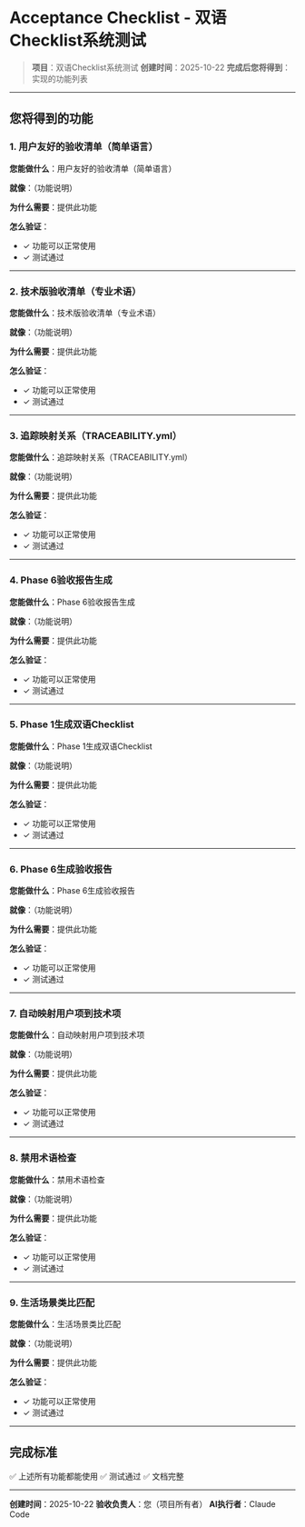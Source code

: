# Acceptance Checklist - 双语Checklist系统测试

> **项目**：双语Checklist系统测试
> **创建时间**：2025-10-22
> **完成后您将得到**：实现的功能列表

---

## 您将得到的功能


### 1. 用户友好的验收清单（简单语言） <!-- U-001 -->

**您能做什么**：用户友好的验收清单（简单语言）

**就像**：（功能说明）

**为什么需要**：提供此功能

**怎么验证**：
- ✓ 功能可以正常使用
- ✓ 测试通过

---

### 2. 技术版验收清单（专业术语） <!-- U-002 -->

**您能做什么**：技术版验收清单（专业术语）

**就像**：（功能说明）

**为什么需要**：提供此功能

**怎么验证**：
- ✓ 功能可以正常使用
- ✓ 测试通过

---

### 3. 追踪映射关系（TRACEABILITY.yml） <!-- U-003 -->

**您能做什么**：追踪映射关系（TRACEABILITY.yml）

**就像**：（功能说明）

**为什么需要**：提供此功能

**怎么验证**：
- ✓ 功能可以正常使用
- ✓ 测试通过

---

### 4. Phase 6验收报告生成 <!-- U-004 -->

**您能做什么**：Phase 6验收报告生成

**就像**：（功能说明）

**为什么需要**：提供此功能

**怎么验证**：
- ✓ 功能可以正常使用
- ✓ 测试通过

---

### 5. Phase 1生成双语Checklist <!-- U-005 -->

**您能做什么**：Phase 1生成双语Checklist

**就像**：（功能说明）

**为什么需要**：提供此功能

**怎么验证**：
- ✓ 功能可以正常使用
- ✓ 测试通过

---

### 6. Phase 6生成验收报告 <!-- U-006 -->

**您能做什么**：Phase 6生成验收报告

**就像**：（功能说明）

**为什么需要**：提供此功能

**怎么验证**：
- ✓ 功能可以正常使用
- ✓ 测试通过

---

### 7. 自动映射用户项到技术项 <!-- U-007 -->

**您能做什么**：自动映射用户项到技术项

**就像**：（功能说明）

**为什么需要**：提供此功能

**怎么验证**：
- ✓ 功能可以正常使用
- ✓ 测试通过

---

### 8. 禁用术语检查 <!-- U-008 -->

**您能做什么**：禁用术语检查

**就像**：（功能说明）

**为什么需要**：提供此功能

**怎么验证**：
- ✓ 功能可以正常使用
- ✓ 测试通过

---

### 9. 生活场景类比匹配 <!-- U-009 -->

**您能做什么**：生活场景类比匹配

**就像**：（功能说明）

**为什么需要**：提供此功能

**怎么验证**：
- ✓ 功能可以正常使用
- ✓ 测试通过

---


## 完成标准

✅ 上述所有功能都能使用
✅ 测试通过
✅ 文档完整

---

**创建时间**：2025-10-22
**验收负责人**：您（项目所有者）
**AI执行者**：Claude Code

